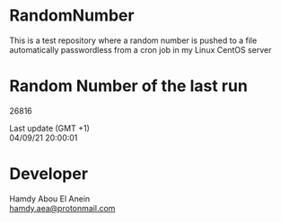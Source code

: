 # RandomNumber    
This is a test repository where a random number is pushed to a file automatically passwordless from a cron job in my Linux CentOS server    
# Random Number of the last run   
26816
      
Last update (GMT +1)    
04/09/21 20:00:01
# Developer    
Hamdy Abou El Anein   
hamdy.aea@protonmail.com
